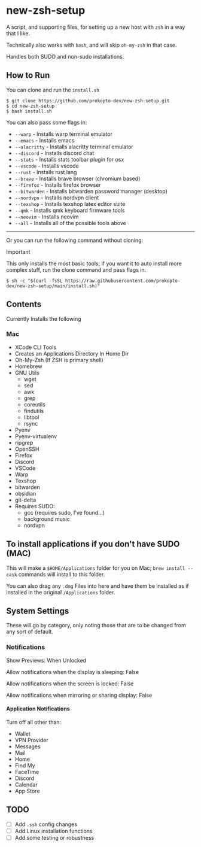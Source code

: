 # new-zsh-setup
A script, and supporting files, for setting up a new host with `zsh` in a way that I like.

Technically also works with `bash`, and will skip `oh-my-zsh` in that case.

Handles both SUDO and non-sudo installations.

## How to Run

You can clone and run the `install.sh`

```shell
$ git clone https://github.com/prokopto-dev/new-zsh-setup.git
$ cd new-zsh-setup
$ bash install.sh
```

You can also pass some flags in:

- `--warp` - Installs warp terminal emulator
- `--emacs` - Installs emacs
- `--alacritty` - Installs alacritty terminal emulator
- `--discord` - Installs discord chat
- `--stats` - Installs stats toolbar plugin for osx
- `--vscode` - Installs vscode
- `--rust` - Installs rust lang
- `--brave` - Installs brave browser (chromium based)
- `--firefox` - Installs firefox browser
- `--bitwarden` - Installs bitwarden password manager (desktop)
- `--nordvpn` - Installs nordvpn client
- `--texshop` - Installs texshop latex editor suite
- `--qmk` - Installs qmk keyboard firmware tools
- `--neovim` - Installs neovim
- `--all` - Installs all of the possible tools above

---

Or you can run the following command without cloning:

> [!IMPORTANT]
> This only installs the most basic tools; if you want it to auto install more complex stuff, run the clone command and pass flags in.

```shell
$ sh -c "$(curl -fsSL https://raw.githubusercontent.com/prokopto-dev/new-zsh-setup/main/install.sh)"
```

## Contents

Currently Installs the following

### Mac

- XCode CLI Tools
- Creates an Applications Directory In Home Dir
- Oh-My-Zsh (If ZSH is primary shell)
- Homebrew
- GNU Utils
    - wget
    - sed
    - awk
    - grep
    - coreutils
    - findutils
    - libtool
    - rsync
- Pyenv
- Pyenv-virtualenv
- ripgrep
- OpenSSH
- Firefox
- Discord
- VSCode
- Warp
- Texshop
- bitwarden
- obsidian
- git-delta
- Requires SUDO:
    - gcc (requires sudo, I've found...)
    - background music
    - nordvpn

## To install applications if you don't have SUDO (MAC)

This will make a `$HOME/Applications` folder for you on Mac; `brew install --cask` commands will install to this folder.

You can also drag any `.dmg` Files into here and have them be installed as if installed in the original `/Applications` folder.

## System Settings

These will go by category, only noting those that are to be changed from any sort of default.

### Notifications

Show Previews: When Unlocked

Allow notifications when the display is sleeping: False

Allow notifications when the screen is locked: False

Allow notifications when mirroring or sharing display: False

#### Application Notifications

Turn off all other than:
- Wallet
- VPN Provider
- Messages
- Mail
- Home
- Find My
- FaceTime
- Discord
- Calendar
- App Store

## TODO

- [ ] Add `.ssh` config changes
- [ ] Add Linux installation functions
- [ ] Add some testing or robustness
